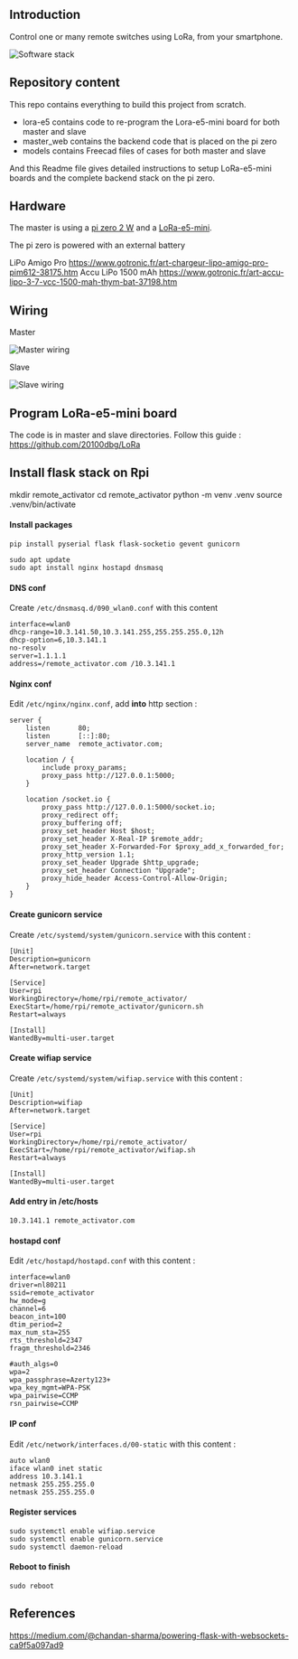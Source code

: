 ## Introduction
Control one or many remote switches using LoRa, from your smartphone.


![Software stack](https://github.com/20100dbg/remote_activator/blob/master/software_stack.png)



## Repository content

This repo contains everything to build this project from scratch.

- lora-e5 contains code to re-program the Lora-e5-mini board for both master and slave
- master_web contains the backend code that is placed on the pi zero
- models contains Freecad files of cases for both master and slave

And this Readme file gives detailed instructions to setup LoRa-e5-mini boards and the complete backend stack on the pi zero.



## Hardware
The master is using a [pi zero 2 W](https://www.gotronic.fr/art-carte-raspberry-pi-zero-2-w-34463.htm) and a [LoRa-e5-mini](https://www.gotronic.fr/art-carte-wio-e5-mini-113990939-33674.htm). 

The pi zero is powered with an external battery


LiPo Amigo Pro https://www.gotronic.fr/art-chargeur-lipo-amigo-pro-pim612-38175.htm
Accu LiPo 1500 mAh https://www.gotronic.fr/art-accu-lipo-3-7-vcc-1500-mah-thym-bat-37198.htm


## Wiring

Master

![Master wiring](https://github.com/20100dbg/remote_activator/blob/master/wiring_master.png)


Slave

![Slave wiring](https://github.com/20100dbg/remote_activator/blob/master/wiring_slave.png)


## Program LoRa-e5-mini board

The code is in master and slave directories.
Follow this guide : https://github.com/20100dbg/LoRa


## Install flask stack on Rpi

mkdir remote_activator
cd remote_activator
python -m venv .venv
source .venv/bin/activate


#### Install packages
```
pip install pyserial flask flask-socketio gevent gunicorn
```

```
sudo apt update
sudo apt install nginx hostapd dnsmasq
```



#### DNS conf

Create `/etc/dnsmasq.d/090_wlan0.conf` with this content

```
interface=wlan0
dhcp-range=10.3.141.50,10.3.141.255,255.255.255.0,12h
dhcp-option=6,10.3.141.1
no-resolv
server=1.1.1.1
address=/remote_activator.com /10.3.141.1
```

#### Nginx conf

Edit `/etc/nginx/nginx.conf`, add **into** http section :

```
server {
    listen       80;
    listen       [::]:80;
    server_name  remote_activator.com;

    location / {
        include proxy_params;
        proxy_pass http://127.0.0.1:5000;
    }

    location /socket.io {
        proxy_pass http://127.0.0.1:5000/socket.io;
        proxy_redirect off;
        proxy_buffering off;
        proxy_set_header Host $host;
        proxy_set_header X-Real-IP $remote_addr;
        proxy_set_header X-Forwarded-For $proxy_add_x_forwarded_for;
        proxy_http_version 1.1;
        proxy_set_header Upgrade $http_upgrade;
        proxy_set_header Connection "Upgrade";
        proxy_hide_header Access-Control-Allow-Origin;
    }
}
```

#### Create gunicorn service

Create `/etc/systemd/system/gunicorn.service` with this content :

```
[Unit]
Description=gunicorn
After=network.target

[Service]
User=rpi
WorkingDirectory=/home/rpi/remote_activator/
ExecStart=/home/rpi/remote_activator/gunicorn.sh
Restart=always

[Install]
WantedBy=multi-user.target
```

#### Create wifiap service

Create `/etc/systemd/system/wifiap.service` with this content :

```
[Unit]
Description=wifiap
After=network.target

[Service]
User=rpi
WorkingDirectory=/home/rpi/remote_activator/
ExecStart=/home/rpi/remote_activator/wifiap.sh
Restart=always

[Install]
WantedBy=multi-user.target
```

#### Add entry in /etc/hosts

```
10.3.141.1 remote_activator.com
```


#### hostapd conf

Edit `/etc/hostapd/hostapd.conf` with this content :

```
interface=wlan0
driver=nl80211
ssid=remote_activator
hw_mode=g
channel=6
beacon_int=100
dtim_period=2
max_num_sta=255
rts_threshold=2347
fragm_threshold=2346

#auth_algs=0
wpa=2
wpa_passphrase=Azerty123+
wpa_key_mgmt=WPA-PSK
wpa_pairwise=CCMP
rsn_pairwise=CCMP
```

#### IP conf

Edit `/etc/network/interfaces.d/00-static` with this content :

```
auto wlan0
iface wlan0 inet static
address 10.3.141.1
netmask 255.255.255.0
netmask 255.255.255.0
```

#### Register services

```
sudo systemctl enable wifiap.service
sudo systemctl enable gunicorn.service
sudo systemctl daemon-reload
```

#### Reboot to finish

```
sudo reboot
```


## References

https://medium.com/@chandan-sharma/powering-flask-with-websockets-ca9f5a097ad9
